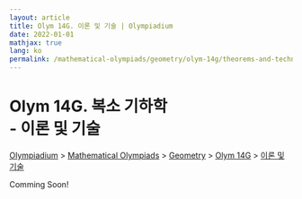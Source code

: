 ```yaml
---
layout: article
title: Olym 14G. 이론 및 기술 | Olympiadium
date: 2022-01-01
mathjax: true
lang: ko
permalink: /mathematical-olympiads/geometry/olym-14g/theorems-and-techniques/
---
```

# Olym 14G. 복소 기하학 <br> <ssup> - 이론 및 기술</ssup>

<a href="{{ site.homeurl }}">Olympiadium</a> > <a href="{{ site.homeurl }}mathematical-olympiads/">Mathematical Olympiads</a> > <a href="{{ site.homeurl }}mathematical-olympiads/geometry/">Geometry</a> > <a href="{{ site.homeurl }}mathematical-olympiads/geometry/olym-14g/">Olym 14G</a> > <a href="{{ site.homeurl }}mathematical-olympiads/geometry/olym-14g/theorems-and-techniques/">이론 및 기술</a>

Comming Soon!

